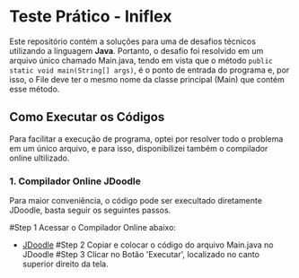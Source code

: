 # Teste Prático - Iniflex

Este repositório contém a soluções para uma de desafios técnicos utilizando a linguagem **Java**. Portanto, o desafio foi resolvido em um arquivo único chamado Main.java, tendo em vista que o método ```public static void main(String[] args)```, é o ponto de entrada do programa e, por isso, o File deve ter o mesmo nome da classe principal (Main) que contém esse método.

## Como Executar os Códigos

Para facilitar a execução de programa, optei por resolver todo o problema em um único arquivo, e para isso, disponibilizei também o compilador online ultilizado.

### 1. Compilador Online JDoodle

Para maior conveniência, o código pode ser execultado diretamente JDoodle, basta seguir os seguintes passos.

#Step 1
Acessar o Compilador Online abaixo:
- [JDoodle](https://www.jdoodle.com/online-java-compiler)
#Step 2
Copiar e colocar o código do arquivo Main.java no JDoodle
#Step 3
Clicar no Botão 'Executar', localizado no canto superior direito da tela.

